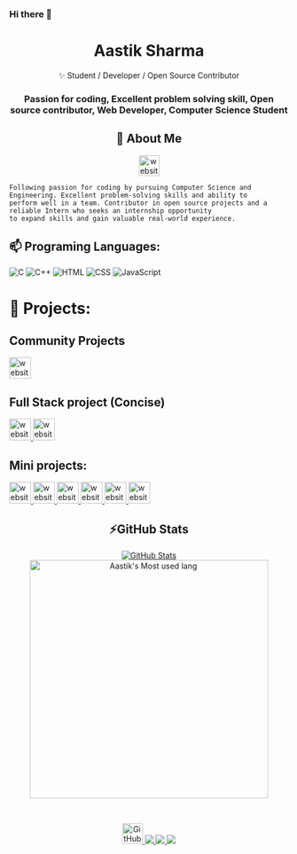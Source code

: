 ### Hi there 👋

<p align="center">
  
  <h1 align="center">Aastik Sharma</h1>
</p>
<p align="center"> 
  ✨ Student / Developer / Open Source Contributor
</p>


<h3>
<p align="center" >
 Passion for coding, Excellent problem solving skill, Open source contributor, Web Developer, Computer Science Student
</p>
</h3>

<h2 align="center">🔭 About Me</h2>
<p align="center" >
  <a href="https://sites.google.com/view/aastiksharmaportfolio/home?authuser=0"> 
    <img src="https://img.shields.io/badge/-MyWebsite-brightgreen?style=flat&logo=website&logoColor=white" alt="website" height="37">
    </a>
 </p>
    
```
Following passion for coding by pursuing Computer Science and Engineering. Excellent problem-solving skills and ability to 
perform well in a team. Contributor in open source projects and a reliable Intern who seeks an internship opportunity 
to expand skills and gain valuable real-world experience.
```


## 📫 Programing Languages:

![C](https://img.shields.io/badge/c-%2300599C.svg?style=for-the-badge&logo=c&logoColor=white) 
![C++](https://img.shields.io/badge/c++-%2300599C.svg?style=for-the-badge&logo=c%2B%2B&logoColor=white)
![HTML](https://img.shields.io/badge/HTML-orange?style=for-the-badge&logo=html5&logoColor=white) 
![CSS](https://img.shields.io/badge/CSS-red?style=for-the-badge&logo=css3&logoColor=white)
![JavaScript](https://img.shields.io/badge/JavaScript-yellow?style=for-the-badge&logo=css3&logoColor=white)

# 🚧 Projects:

## Community Projects

<a href="https://github.com/AastikSharma05/social_media"> 
    <img src="https://img.shields.io/badge/-Social%20Media%20App-success" alt="website" height="39">
    </a>
    
## Full Stack project (Concise)
<a href="https://github.com/AastikSharma05/Concise_app_code"> 
    <img src="https://img.shields.io/badge/-Concise%20App%20Code-success" alt="website" height="39">
    </a>
    <a href="https://github.com/AastikSharma05/Concise"> 
    <img src="https://img.shields.io/badge/-Concise%20Website%20Code-success" alt="website" height="39">
    </a>
    
## Mini projects:

<a href="https://github.com/AastikSharma05/Banking-System"> 
    <img src="https://img.shields.io/badge/-Banking%20System-success" alt="website" height="39">
    </a>
 
<a href="https://github.com/AastikSharma05/ExpenseManagementApp"> 
    <img src="https://img.shields.io/badge/-Expense%20Management-success" alt="website" height="39">
    </a>

<a href="https://github.com/AastikSharma05/Fiji-Website"> 
    <img src="https://img.shields.io/badge/-Fiji%20Website-success" alt="website" height="39">
    </a>
 
<a href="https://github.com/AastikSharma05/Website--MindSpace"> 
    <img src="https://img.shields.io/badge/-MindSpace-success" alt="website" height="39">
    </a>

<a href="https://github.com/AastikSharma05/Dice-Game"> 
    <img src="https://img.shields.io/badge/-Dice%20Game-success" alt="website" height="39">
    </a>
    
 <a href="https://github.com/AastikSharma05/Star_Wars_Random_Character"> 
    <img src="https://img.shields.io/badge/-Star%20Wars-success" alt="website" height="39">
    </a>













<h2 align="center">⚡GitHub Stats</h2>

<p align="center">
  <a href="https://github.com/AastikSharma05">
    <img src="https://github-readme-stats.vercel.app/api?username=AastikSharma05&count_private=true&show_icons=true&theme=highcontrast" alt="GitHub Stats"> <img  width="430em" src="https://github-readme-stats.vercel.app/api/top-langs?username=AastikSharma05&show_icons=true&locale=en&layout=compact&theme=radical" alt="Aastik's Most used lang" /> 
  </a>
</p>

<br>


<p align="center" >


  <a href="https://github.com/AastikSharma05?tab=followers">
    <img src="https://img.shields.io/github/followers/AastikSharma05.svg?style=social&label=Followers" alt="GitHub followers" height="37">
  </a>
  <a href="https://www.linkedin.com/in/aastik-sharma-8846061b8/">
  <img src="https://img.icons8.com/fluency/50/000000/linkedin.png"/>
  <a/>
  <a href="https://github.com/AastikSharma05">
  <img src="https://img.icons8.com/fluency/50/000000/github.png"/>
  <a/>
 <a href="mailto:aastik2002@gmail.com?subject=Github profile Visit">
 <img src="https://img.icons8.com/fluency/48/000000/gmail-new.png"/>
 </a>
</p>

